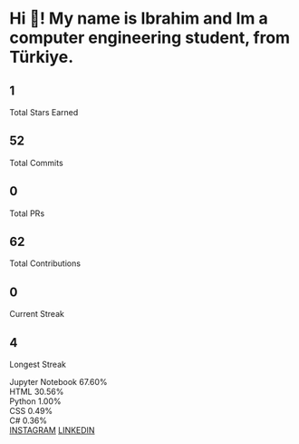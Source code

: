 <!DOCTYPE html>
<html lang="en">
<head>
    <meta charset="UTF-8">
    <meta name="viewport" content="width=device-width, initial-scale=1.0">
</head>
<body>
    <div class="container">
        <div class="profile-header">
            <h1>Hi 👋! My name is Ibrahim and Im a computer engineering student, from Türkiye. </h1>
        </div>
        <div class="stats">
            <div class="stat">
                <h2>1</h2>
                <p>Total Stars Earned</p>
            </div>
            <div class="stat">
                <h2>52</h2>
                <p>Total Commits</p>
            </div>
            <div class="stat">
                <h2>0</h2>
                <p>Total PRs</p>
            </div>
            <div class="stat">
                <h2>62</h2>
                <p>Total Contributions</p>
            </div>
            <div class="stat">
                <h2>0</h2>
                <p>Current Streak</p>
            </div>
            <div class="stat">
                <h2>4</h2>
                <p>Longest Streak</p>
            </div>
        </div>
        <div class="languages">
            <div class="language">
                <div class="label">Jupyter Notebook 67.60%</div>
                <div class="bar" style="width: 67.60%;"></div>
            </div>
            <div class="language">
                <div class="label">HTML 30.56%</div>
                <div class="bar" style="width: 30.56%; background-color: #e34c26;"></div>
            </div>
            <div class="language">
                <div class="label">Python 1.00%</div>
                <div class="bar" style="width: 1.00%; background-color: #3572A5;"></div>
            </div>
            <div class="language">
                <div class="label">CSS 0.49%</div>
                <div class="bar" style="width: 0.49%; background-color: #563d7c;"></div>
            </div>
            <div class="language">
                <div class="label">C# 0.36%</div>
                <div class="bar" style="width: 0.36%; background-color: #178600;"></div>
            </div>
        </div>
        <div class="social-links">
            <a href="https://www.instagram.com/ibrhmgldmr/">INSTAGRAM</a>
            <a href="https://www.linkedin.com/in/ibrhmgldmr/">LINKEDIN</a>
        </div>
    </div>
</body>
</html>
